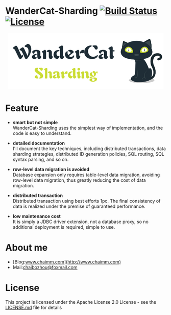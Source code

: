 # WanderCat-Sharding [![Build Status](https://api.travis-ci.org/bz51/wandercat-sharding.svg?branch=master)](https://travis-ci.org/bz51/wandercat-sharding) [![License](https://img.shields.io/badge/license-Apache%202-4EB1BA.svg)](https://www.apache.org/licenses/LICENSE-2.0.html)
<p align="center">
    <img src="wandercat-logo.jpg" />
</p>


# Feature
- **smart but not simple**<br/>
WanderCat-Sharding uses the simplest way of implementation, and the code is easy to understand.

- **detailed documentation**<br/>
I'll document the key techniques, including distributed transactions, data sharding strategies, distributed ID generation policies, SQL routing, SQL syntax parsing, and so on.


- **row-level data migration is avoided**<br/>
Database expansion only requires table-level data migration, avoiding row-level data migration, thus greatly reducing the cost of data migration.

- **distributed transaction**<br/>
Distributed transaction using best efforts 1pc. The final consistency of data is realized under the premise of guaranteed performance.

- **low maintenance cost**<br/>
It is simply a JDBC driver extension, not a database proxy, so no additional deployment is required, simple to use.

# About me
- [Blog:www.chaimm.com](http://www.chaimm.com)
- Mail:chaibozhou@foxmail.com

# License
This project is licensed under the Apache License 2.0 License - see the [LICENSE.md](https://github.com/bz51/wandercat-sharding/blob/master/LICENSE) file for details

